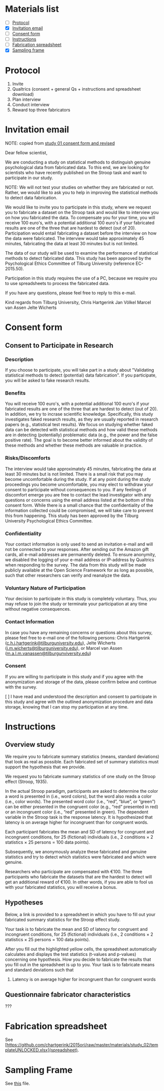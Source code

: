 # Materials list

- [ ] [Protocol](#protocol)
- [x] [Invitation email](#invitation-email)
- [ ] [Consent form](#consent-form)
- [ ] [Instructions](#instructions)
- [ ] [Fabrication spreadsheet](#fabrication-spreadsheet)
- [x] [Sampling frame](#sampling-frame)

# Protocol

1. Invite
2. Qualtrics (consent + general Qs + instructions and spreadsheet download)
3. Plan interview
4. Conduct interview
5. Reward top three fabricators

# Invitation email

NOTE: copied from [study 01 consent form and revised](https://github.com/chartgerink/2015ori/blob/master/materials/study_01/invitation_email.txt)

Dear fellow scientist,

We are conducting a study on statistical methods to distinguish genuine psychological data from fabricated data. To this end, we are looking for scientists who have recently published on the Stroop task and want to participate in our study.

NOTE: We will not test your studies on whether they are fabricated or not. Rather, we would like to ask you to help in improving the statistical methods to detect data fabrication.

We would like to invite you to participate in this study, where we request you to fabricate a dataset on the Stroop task and would like to interview you on how you fabricated the data. To compensate you for your time, you will receive 100 euro's, with a potential additional 100 euro's if your fabricated results are one of the three that are hardest to detect (out of 20). Participation would entail fabricating a dataset before the interview on how the data were fabricated. The interview would take  approximately 45 minutes, fabricating the data at least 30 minutes but is not limited.

The data of our study will be used to examine the performance of statistical methods to detect fabricated data. This study has been approved by the Psychological Ethics Committee of Tilburg University (reference EC-2015.50).

Participation in this study requires the use of a PC, because we require you to use spreadsheets to process the fabricated data.

If you have any questions, please feel free to reply to this e-mail.

Kind regards from Tilburg University,
Chris Hartgerink
Jan Völkel
Marcel van Assen
Jelte Wicherts

# Consent form

## Consent to Participate in Research

### Description
If you choose to participate, you will take part in a study about "Validating statistical methods to detect (potential) data fabrication". If you participate, you will be asked to fake research results. 

### Benefits
You will receive 100 euro's, with a potential additional 100 euro's if your fabricated results are one of the three that are hardest to detect (out of 20).
In addition, we try to incrase scientific knowledge. Specifically, this study investigates faked research results, as they are usually reported in research papers (e.g., statistical test results). We focus on studying whether faked data can be detected with statistical methods and how valid these methods are in detecting (potentially) problematic data (e.g., the power and the false positive rate). The goal is to become better informed about the validity of these methods and whether these methods are valuable in practice.

### Risks/Discomforts
The interview would take approximately 45 minutes, fabricating the data at least 30 minutes but is not limited. There is a small risk that you may become uncomfortable during the study. If at any point during the study proceedings you become uncomfortable, you may elect to withdraw your consent to participate without consequences to you. If any feelings of discomfort emerge you are free to contact the lead investigator with any questions or concerns using the email address listed at the bottom of this consent form. While there is a small chance that the confidentiality of the information collected could be compromised, we will take care to prevent this from happening. This study has been approved by the Tilburg University Psychological Ethics Committee.

### Confidentiality
Your contact information is only used to send an invitation e-mail and will not be connected to your responses. After sending out the Amazon gift cards, all e-mail addresses are permanently deleted. To ensure anonymity, we disabled the logging of your e-mail address or IP-address by Qualtrics when responding to the survey. The data from this study will be made publicly available at the Open Science Framework for as long as possible, such that other researchers can verify and reanalyze the data.

### Voluntary Nature of Participation
Your decision to participate in this study is completely voluntary. Thus, you may refuse to join the study or terminate your participation at any time without negative consequences.

### Contact Information
In case you have any remaining concerns or questions about this survey, please feel free to e-mail one of the following persons: Chris Hartgerink (c.h.j.hartgerink@tilburguniversity.edu), Jelte Wicherts (j.m.wicherts@tilburguniversity.edu), or Marcel van Assen (m.a.l.m.vanassen@tilburgunviversity.edu)

### Consent
If you are willing to participate in this study and if you agree with the anonymization and storage of the data, please confirm below and continue with the survey.
 
[ ]	I have read and understood the description and consent to participate in this study and agree with the outlined anonymization procedure and data storage, knowing that I can stop my participation at any time.


# Instructions

## Overview study

We require you to fabricate summary statistics (means, standard deviations) that look as real as possible. Each fabricated set of summary statistics must support the hypothesis that we provide.

We request you to fabricate summary statistics of one study on the Stroop effect (Stroop, 1935). 
 
In the actual Stroop paradigm, participants are asked to determine the color a word is presented in (i.e., word colors), but the word also reads a color (i.e., color words). The presented word color (i.e., “red”, “blue”, or “green”) can be either presented in the congruent color (e.g., “red” presented in red) or an incongruent color (i.e., “red” presented in green). The dependent variable in the Stroop task is the response latency. It is hypothesized that latency is on average higher for incongruent than for congruent words.

Each participant fabricates the mean and SD of latency for congruent and incongruent conditions, for 25 (fictional) individuals (i.e., 2 conditions × 2 statistics × 25 persons = 100 data points).

Subsequently, we anonymously analyze these fabricated and genuine statistics and try to detect which statistics were fabricated and which were genuine.

Researchers who participate are compensated with €100. The three participants who fabricate the datasets that are the hardest to detect will get an additional reward of €100. In other words, if you are able to fool us with your fabricated statistics, you will receive a bonus.

## Hypotheses

Below, a link is provided to a spreadsheet in which you have to fill out your fabricated summary statistics for the Stroop effect study. 

Your task is to fabricate the mean and SD of latency for congruent and incongruent conditions, for 25 (fictional) individuals (i.e., 2 conditions × 2 statistics × 25 persons = 100 data points).

After you fill out the highlighted yellow cells, the spreadsheet automatically calculates and displays the test statistics (t-values and p-values) concerning one hypothesis. How you decide to fabricate the results that you fill out in the spreadsheet is up to you. Your task is to fabricate means and standard deviations such that
 
1. Latency is on average higher for incongruent than for congruent words

## Questionnaire fabricator characteristics

???

# Fabrication spreadsheet

See [https://github.com/chartgerink/2015ori/raw/master/materials/study_02/templateUNLOCKED.xlsx](spreadsheet).



# Sampling Frame

See [this](https://github.com/chartgerink/2015ori/blob/master/materials/study_02/sampling_frame/full_frame.csv) file.
